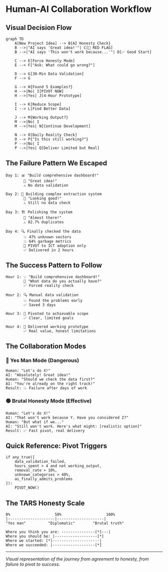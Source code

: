 # Human-AI Collaboration Workflow

## Visual Decision Flow

```mermaid
graph TD
    A[New Project Idea] --> B{AI Honesty Check}
    B -->|"AI says 'Great idea!'"| C[🚨 RED FLAG]
    B -->|"AI says 'This won't work because...'"| D[✅ Good Start]
    
    C --> E[Force Honesty Mode]
    E --> F["Ask: What could go wrong?"]
    
    D --> G[30-Min Data Validation]
    F --> G
    
    G --> H{Found 5 Examples?}
    H -->|No| I[PIVOT NOW]
    H -->|Yes| J[4-Hour Prototype]
    
    I --> K[Reduce Scope]
    I --> L[Find Better Data]
    
    J --> M{Working Output?}
    M -->|No| I
    M -->|Yes| N[Continue Development]
    
    N --> O[Daily Reality Check]
    O --> P{"Is this still working?"}
    P -->|No| I
    P -->|Yes| Q[Deliver Limited but Real]
```

## The Failure Pattern We Escaped

```
Day 1: 📊 "Build comprehensive dashboard!" 
        🤖 "Great idea!"
        ⚠️ No data validation

Day 2: 🔧 Building complex extraction system
        🤖 "Looking good!"
        ⚠️ Still no data check

Day 3: 🏗️ Polishing the system
        🤖 "Almost there!"
        ⚠️ 82.7% duplicates

Day 4: 🔍 Finally checked the data
        💥 47% unknown sectors
        💥 64% garbage metrics
        🎯 PIVOT to ICT adoption only
        ✅ Delivered in 2 hours
```

## The Success Pattern to Follow

```
Hour 1: 💡 "Build comprehensive dashboard!"
        🤖 "What data do you actually have?"
        ✅ Forced reality check

Hour 2: 🔍 Manual data validation
        💥 Found the problems early
        ✅ Saved 3 days

Hour 3: 🎯 Pivoted to achievable scope
        ✅ Clear, limited goals

Hour 4: 🚀 Delivered working prototype
        ✅ Real value, honest limitations
```

## The Collaboration Modes

### 🔴 Yes Man Mode (Dangerous)
```
Human: "Let's do X!"
AI: "Absolutely! Great idea!"
Human: "Should we check the data first?"
AI: "You're already on the right track!"
Result: 💥 Failure after days of work
```

### 🟢 Brutal Honesty Mode (Effective)
```
Human: "Let's do X!"
AI: "That won't work because Y. Have you considered Z?"
Human: "But what if we..."
AI: "Still won't work. Here's what might: [realistic option]"
Result: ✅ Fast pivot, real delivery
```

## Quick Reference: Pivot Triggers

```
if any_true([
    data_validation_failed,
    hours_spent > 4 and not working_output,
    removal_rate > 10%,
    unknown_categories > 40%,
    ai_finally_admits_problems
]):
    PIVOT_NOW()
```

## The TARS Honesty Scale

```
0%                    50%                    100%
|---------------------|---------------------|
"Yes man"          "Diplomatic"        "Brutal truth"

Where you think you are: ---------------[*]---|
Where you should be: |-------------------[*]
Where we started: [*]---------------------|
Where we succeeded: |-------------------[*]
```

---

*Visual representation of the journey from agreement to honesty, from failure to pivot to success.*